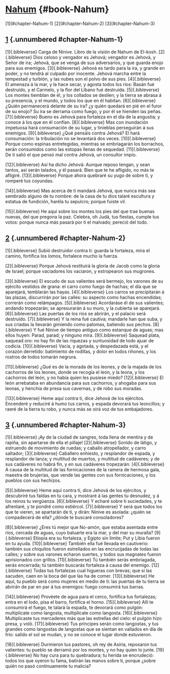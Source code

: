 # [Nahum](ch001.xhtml) {#book-Nahum}

<div id="chapterlinks-Nahum" class="chapterlinks">[1](#chapter-Nahum-1) [2](#chapter-Nahum-2) [3](#chapter-Nahum-3) </div>

## [1](ch037.xhtml) {.unnumbered #chapter-Nahum-1} 
[1]{.bibleverse} Carga de Nínive. Libro de la visión de Nahum de El-kosh. [2]{.bibleverse} Dios celoso y vengador es Jehová; vengador es Jehová, y Señor de ira; Jehová, que se venga de sus adversarios, y que guarda enojo para sus enemigos. [3]{.bibleverse} Jehová es tardo para la ira, y grande en poder, y no tendrá al culpado por inocente. Jehová marcha entre la tempestad y turbión, y las nubes son el polvo de sus pies. [4]{.bibleverse} El amenaza á la mar, y la hace secar, y agosta todos los ríos: Basán fué destruído, y el Carmelo, y la flor del Líbano fué destruída. [5]{.bibleverse} Los montes tiemblan de él, y los collados se deslíen; y la tierra se abrasa á su presencia, y el mundo, y todos los que en él habitan. [6]{.bibleverse} ¿Quién permanecerá delante de su ira? ¿y quién quedará en pié en el furor de su enojo? Su ira se derrama como fuego, y por él se hienden las peñas. [7]{.bibleverse} Bueno es Jehová para fortaleza en el día de la angustia; y conoce á los que en él confían. [8]{.bibleverse} Mas con inundación impetuosa hará consumación de su lugar, y tinieblas perseguirán á sus enemigos. [9]{.bibleverse} ¿Qué pensáis contra Jehová? El hará consumación: la tribulación no se levantará dos veces. [10]{.bibleverse} Porque como espinas entretegidas, mientras se embriagarán los borrachos, serán consumidos como las estopas llenas de sequedad. [11]{.bibleverse} De ti salió el que pensó mal contra Jehová, un consultor impío.

[12]{.bibleverse} Así ha dicho Jehová: Aunque reposo tengan, y sean tantos, así serán talados, y él pasará. Bien que te he afligido, no más te afligiré. [13]{.bibleverse} Porque ahora quebraré su yugo de sobre ti, y romperé tus coyundas.

[14]{.bibleverse} Mas acerca de ti mandará Jehová, que nunca más sea sembrado alguno de tu nombre: de la casa de tu dios talaré escultura y estatua de fundición, haréla tu sepulcro; porque fuiste vil.

[15]{.bibleverse} He aquí sobre los montes los pies del que trae buenas nuevas, del que pregona la paz. Celebra, oh Judá, tus fiestas, cumple tus votos: porque nunca más pasará por ti el malvado; pereció del todo. 

## [2](ch037.xhtml) {.unnumbered #chapter-Nahum-2} 
[1]{.bibleverse} Subió destruidor contra ti: guarda la fortaleza, mira el camino, fortifica los lomos, fortalece mucho la fuerza.

[2]{.bibleverse} Porque Jehová restituirá la gloria de Jacob como la gloria de Israel; porque vaciadores los vaciaron, y estropearon sus mugrones.

[3]{.bibleverse} El escudo de sus valientes será bermejo, los varones de su ejército vestidos de grana: el carro como fuego de hachas; el día que se aparejará, temblarán las hayas. [4]{.bibleverse} Los carros se precipitarán á las plazas, discurrirán por las calles: su aspecto como hachas encendidas; correrán como relámpagos. [5]{.bibleverse} Acordaráse él de sus valientes; andando tropezarán; se apresurarán á su muro, y la cubierta se aparejará. [6]{.bibleverse} Las puertas de los ríos se abrirán, y el palacio será destruído. [7]{.bibleverse} Y la reina fué cautiva; mandarle han que suba, y sus criadas la llevarán gimiendo como palomas, batiendo sus pechos. [8]{.bibleverse} Y fué Nínive de tiempo antiguo como estanque de aguas; mas ellos huyen: Parad, parad; y ninguno mira. [9]{.bibleverse} Saquead plata, saquead oro: no hay fin de las riquezas y suntuosidad de todo ajuar de codicia. [10]{.bibleverse} Vacía, y agotada, y despedazada está, y el corazón derretido: batimiento de rodillas, y dolor en todos riñones, y los rostros de todos tomarán negrura.

[11]{.bibleverse} ¿Qué es de la morada de los leones, y de la majada de los cachorros de los leones, donde se recogía el león, y la leona, y los cachorros del león, y no había quien les pusiese miedo? [12]{.bibleverse} El león arrebataba en abundancia para sus cachorros, y ahogaba para sus leonas, y henchía de presa sus cavernas, y de robo sus moradas.

[13]{.bibleverse} Heme aquí contra ti, dice Jehová de los ejércitos. Encenderé y reduciré á humo tus carros, y espada devorará tus leoncillos; y raeré de la tierra tu robo, y nunca más se oirá voz de tus embajadores. 

## [3](ch037.xhtml) {.unnumbered #chapter-Nahum-3} 
[1]{.bibleverse} ¡Ay de la ciudad de sangres, toda llena de mentira y de rapiña, sin apartarse de ella el pillaje! [2]{.bibleverse} Sonido de látigo, y estruendo de movimiento de ruedas; y caballo atropellador, y carro saltador; [3]{.bibleverse} Caballero enhiesto, y resplandor de espada, y resplandor de lanza; y multitud de muertos, y multitud de cadáveres; y de sus cadáveres no habrá fin, y en sus cadáveres tropezarán: [4]{.bibleverse} A causa de la multitud de las fornicaciones de la ramera de hermosa gala, maestra de brujerías, que vende las gentes con sus fornicaciones, y los pueblos con sus hechizos.

[5]{.bibleverse} Heme aquí contra ti, dice Jehová de los ejércitos, y descubriré tus faldas en tu cara, y mostraré á las gentes tu desnudez, y á los reinos tu vergüenza. [6]{.bibleverse} Y echaré sobre ti suciedades, y te afrentaré, y te pondré como estiércol. [7]{.bibleverse} Y será que todos los que te vieren, se apartarán de ti, y dirán: Nínive es asolada: ¿quién se compadecerá de ella? ¿dónde te buscaré consoladores?

[8]{.bibleverse} ¿Eres tú mejor que No-amón, que estaba asentada entre ríos, cercada de aguas, cuyo baluarte era la mar, y del mar su muralla? [9]{.bibleverse} Etiopía era su fortaleza, y Egipto sin límite; Put y Libia fueron en tu ayuda. [10]{.bibleverse} También ella fué llevada en cautiverio: también sus chiquitos fueron estrellados en las encrucijadas de todas las calles; y sobre sus varones echaron suertes, y todos sus magnates fueron aprisionados con grillos. [11]{.bibleverse} Tú también serás embriagada, serás encerrada; tú también buscarás fortaleza á causa del enemigo. [12]{.bibleverse} Todas tus fortalezas cual higueras con brevas; que si las sacuden, caen en la boca del que las ha de comer. [13]{.bibleverse} He aquí, tu pueblo será como mujeres en medio de ti: las puertas de tu tierra se abrirán de par en par á tus enemigos: fuego consumirá tus barras.

[14]{.bibleverse} Provéete de agua para el cerco, fortifica tus fortalezas; entra en el lodo, pisa el barro, fortifica el horno. [15]{.bibleverse} Allí te consumirá el fuego, te talará la espada, te devorará como pulgón: multiplícate como langosta, multiplícate como langosta. [16]{.bibleverse} Multiplicaste tus mercaderes más que las estrellas del cielo: el pulgón hizo presa, y voló. [17]{.bibleverse} Tus príncipes serán como langostas, y tus grandes como langostas de langostas que se sientan en vallados en día de frío: salido el sol se mudan, y no se conoce el lugar donde estuvieron.

[18]{.bibleverse} Durmieron tus pastores, oh rey de Asiria, reposaron tus valientes: tu pueblo se derramó por los montes, y no hay quien lo junte. [19]{.bibleverse} No hay cura para tu quebradura; tu herida se encrudeció: todos los que oyeron tu fama, batirán las manos sobre ti, porque ¿sobre quién no pasó continuamente tu malicia? 